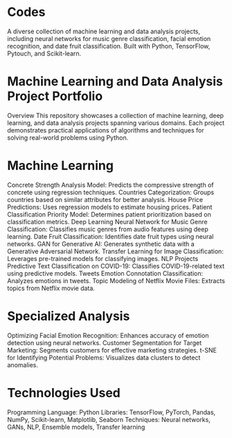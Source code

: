 # Codes
A diverse collection of machine learning and data analysis projects, including neural networks for music genre classification, facial emotion recognition, and date fruit classification. Built with Python, TensorFlow, Pytouch, and Scikit-learn.

# Machine Learning and Data Analysis Project Portfolio
Overview
This repository showcases a collection of machine learning, deep learning, and data analysis projects spanning various domains. Each project demonstrates practical applications of algorithms and techniques for solving real-world problems using Python.

# Machine Learning
Concrete Strength Analysis Model: Predicts the compressive strength of concrete using regression techniques.
Countries Categorization: Groups countries based on similar attributes for better analysis.
House Price Predictions: Uses regression models to estimate housing prices.
Patient Classification Priority Model: Determines patient prioritization based on classification metrics.
Deep Learning
Neural Network for Music Genre Classification: Classifies music genres from audio features using deep learning.
Date Fruit Classification: Identifies date fruit types using neural networks.
GAN for Generative AI: Generates synthetic data with a Generative Adversarial Network.
Transfer Learning for Image Classification: Leverages pre-trained models for classifying images.
NLP Projects
Predictive Text Classification on COVID-19: Classifies COVID-19-related text using predictive models.
Tweets Emotion Connotation Classification: Analyzes emotions in tweets.
Topic Modeling of Netflix Movie Files: Extracts topics from Netflix movie data.

# Specialized Analysis
Optimizing Facial Emotion Recognition: Enhances accuracy of emotion detection using neural networks.
Customer Segmentation for Target Marketing: Segments customers for effective marketing strategies.
t-SNE for Identifying Potential Problems: Visualizes data clusters to detect anomalies.

# Technologies Used
Programming Language: Python
Libraries: TensorFlow, PyTorch, Pandas, NumPy, Scikit-learn, Matplotlib, Seaborn
Techniques: Neural networks, GANs, NLP, Ensemble models, Transfer learning
